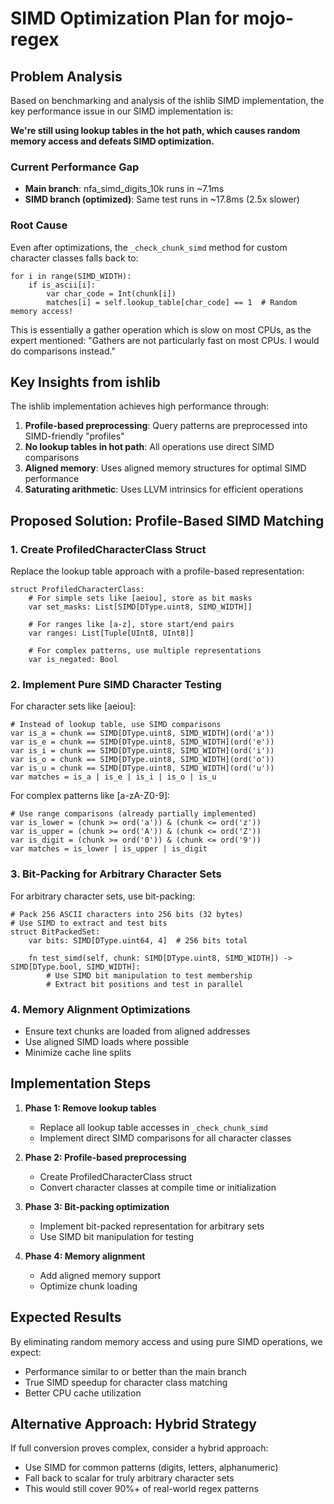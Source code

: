 # SIMD Optimization Plan for mojo-regex

## Problem Analysis

Based on benchmarking and analysis of the ishlib SIMD implementation, the key performance issue in our SIMD implementation is:

**We're still using lookup tables in the hot path, which causes random memory access and defeats SIMD optimization.**

### Current Performance Gap
- **Main branch**: nfa_simd_digits_10k runs in ~7.1ms
- **SIMD branch (optimized)**: Same test runs in ~17.8ms (2.5x slower)

### Root Cause
Even after optimizations, the `_check_chunk_simd` method for custom character classes falls back to:
```mojo
for i in range(SIMD_WIDTH):
    if is_ascii[i]:
        var char_code = Int(chunk[i])
        matches[i] = self.lookup_table[char_code] == 1  # Random memory access!
```

This is essentially a gather operation which is slow on most CPUs, as the expert mentioned: "Gathers are not particularly fast on most CPUs. I would do comparisons instead."

## Key Insights from ishlib

The ishlib implementation achieves high performance through:

1. **Profile-based preprocessing**: Query patterns are preprocessed into SIMD-friendly "profiles"
2. **No lookup tables in hot path**: All operations use direct SIMD comparisons
3. **Aligned memory**: Uses aligned memory structures for optimal SIMD performance
4. **Saturating arithmetic**: Uses LLVM intrinsics for efficient operations

## Proposed Solution: Profile-Based SIMD Matching

### 1. Create ProfiledCharacterClass Struct

Replace the lookup table approach with a profile-based representation:

```mojo
struct ProfiledCharacterClass:
    # For simple sets like [aeiou], store as bit masks
    var set_masks: List[SIMD[DType.uint8, SIMD_WIDTH]]

    # For ranges like [a-z], store start/end pairs
    var ranges: List[Tuple[UInt8, UInt8]]

    # For complex patterns, use multiple representations
    var is_negated: Bool
```

### 2. Implement Pure SIMD Character Testing

For character sets like [aeiou]:
```mojo
# Instead of lookup table, use SIMD comparisons
var is_a = chunk == SIMD[DType.uint8, SIMD_WIDTH](ord('a'))
var is_e = chunk == SIMD[DType.uint8, SIMD_WIDTH](ord('e'))
var is_i = chunk == SIMD[DType.uint8, SIMD_WIDTH](ord('i'))
var is_o = chunk == SIMD[DType.uint8, SIMD_WIDTH](ord('o'))
var is_u = chunk == SIMD[DType.uint8, SIMD_WIDTH](ord('u'))
var matches = is_a | is_e | is_i | is_o | is_u
```

For complex patterns like [a-zA-Z0-9]:
```mojo
# Use range comparisons (already partially implemented)
var is_lower = (chunk >= ord('a')) & (chunk <= ord('z'))
var is_upper = (chunk >= ord('A')) & (chunk <= ord('Z'))
var is_digit = (chunk >= ord('0')) & (chunk <= ord('9'))
var matches = is_lower | is_upper | is_digit
```

### 3. Bit-Packing for Arbitrary Character Sets

For arbitrary character sets, use bit-packing:
```mojo
# Pack 256 ASCII characters into 256 bits (32 bytes)
# Use SIMD to extract and test bits
struct BitPackedSet:
    var bits: SIMD[DType.uint64, 4]  # 256 bits total

    fn test_simd(self, chunk: SIMD[DType.uint8, SIMD_WIDTH]) -> SIMD[DType.bool, SIMD_WIDTH]:
        # Use SIMD bit manipulation to test membership
        # Extract bit positions and test in parallel
```

### 4. Memory Alignment Optimizations

- Ensure text chunks are loaded from aligned addresses
- Use aligned SIMD loads where possible
- Minimize cache line splits

## Implementation Steps

1. **Phase 1: Remove lookup tables**
   - Replace all lookup table accesses in `_check_chunk_simd`
   - Implement direct SIMD comparisons for all character classes

2. **Phase 2: Profile-based preprocessing**
   - Create ProfiledCharacterClass struct
   - Convert character classes at compile time or initialization

3. **Phase 3: Bit-packing optimization**
   - Implement bit-packed representation for arbitrary sets
   - Use SIMD bit manipulation for testing

4. **Phase 4: Memory alignment**
   - Add aligned memory support
   - Optimize chunk loading

## Expected Results

By eliminating random memory access and using pure SIMD operations, we expect:
- Performance similar to or better than the main branch
- True SIMD speedup for character class matching
- Better CPU cache utilization

## Alternative Approach: Hybrid Strategy

If full conversion proves complex, consider a hybrid approach:
- Use SIMD for common patterns (digits, letters, alphanumeric)
- Fall back to scalar for truly arbitrary character sets
- This would still cover 90%+ of real-world regex patterns
